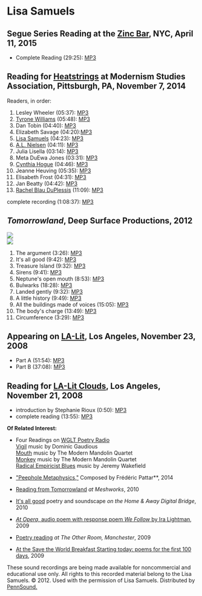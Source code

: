 Lisa Samuels
============

Segue Series Reading at the [Zinc Bar](Segue-ZINC.php#spring2015), NYC, April 11, 2015
--------------------------------------------------------------------------------------

-   Complete Reading (29:25): [MP3](https://media.sas.upenn.edu/pennsound/groups/Segue-Zinc-Bar/Zinc-Winter-2014_Spring-2015/Lisa-Samuels-Zinc-Winter-2014_Spring-2015.mp3)

Reading for [Heatstrings](Heatstrings.php#MSA-2015) at Modernism Studies Association, Pittsburgh, PA, November 7, 2014
----------------------------------------------------------------------------------------------------------------------

Readers, in order:

1.  Lesley Wheeler (05:37): [MP3](https://media.sas.upenn.edu/pennsound/groups/Heatstrings/11-7-14/Wheeler-Lesley_Modernism-Studies-Association-Group-Reading_11-7-2014.mp3)
2.  [Tyrone Williams](Williams-Tyrone.php) (05:48): [MP3](https://media.sas.upenn.edu/pennsound/groups/Heatstrings/11-7-14/Williams-Tyrone_Modernism-Studies-Association-Group-Reading_11-7-2014.mp3)
3.  Dan Tobin (04:40): [MP3](https://media.sas.upenn.edu/pennsound/groups/Heatstrings/11-7-14/Tobin-Dan_Modernism-Studies-Association-Group-Reading_11-7-2014.mp3)
4.  Elizabeth Savage (04:20):[MP3](https://media.sas.upenn.edu/pennsound/groups/Heatstrings/11-7-14/Savage-Elizabeth_Modernism-Studies-Association-Group-Reading_11-7-2014.mp3)
5.  [Lisa Samuels](Samuels.php) (04:23): [MP3](https://media.sas.upenn.edu/pennsound/groups/Heatstrings/11-7-14/Samuels-Lisa_Modernism-Studies-Association-Group-Reading_11-7-2014.mp3)
6.  [A.L. Nielsen](Nielsen.php) (04:11): [MP3](https://media.sas.upenn.edu/pennsound/groups/Heatstrings/11-7-14/Nielson-AL_Modernism-Studies-Association-Group-Reading_11-7-2014.mp3)
7.  Julia Lisella (03:14): [MP3](https://media.sas.upenn.edu/pennsound/groups/Heatstrings/11-7-14/Lisella-Julia_Modernism-Studies-Association-Group-Reading_11-7-2014.mp3)
8.  Meta DuEwa Jones (03:31): [MP3](https://media.sas.upenn.edu/pennsound/groups/Heatstrings/11-7-14/Jones-Meta_Modernism-Studies-Association-Group-Reading_11-7-2014.mp3)
9.  [Cynthia Hogue](Hogue.php) (04:46): [MP3](https://media.sas.upenn.edu/pennsound/groups/Heatstrings/11-7-14/Hogue-Cynthia_Modernism-Studies-Association-Group-Reading_11-7-2014.mp3)
10. Jeanne Heuving (05:35): [MP3](https://media.sas.upenn.edu/pennsound/groups/Heatstrings/11-7-14/Heuving-Jeanne_Modernism-Studies-Association-Group-Reading_11-7-2014.mp3)
11. Elisabeth Frost (04:31): [MP3](https://media.sas.upenn.edu/pennsound/groups/Heatstrings/11-7-14/Frost-Elisabeth_Modernism-Studies-Association-Group-Reading_11-7-2014.mp3)
12. Jan Beatty (04:42): [MP3](https://media.sas.upenn.edu/pennsound/groups/Heatstrings/11-7-14/Beatty-Jan_Modernism-Studies-Association-Group-Reading_11-7-2014.mp3)
13. [Rachel Blau DuPlessis](DuPlessis.php) (11:09): [MP3](https://media.sas.upenn.edu/pennsound/groups/Heatstrings/11-7-14/DuPlessis-Rachel_Modernism-Studies-Association-Group-Reading_11-7-2014.mp3)

complete recording (1:08:37): [MP3](https://media.sas.upenn.edu/pennsound/groups/Heatstrings/Group-Reading_Modernism-Studies-Association_Pittsburgh_11-7-14.mp3)


*Tomorrowland*, Deep Surface Productions, 2012
----------------------------------------------

![](http://media.sas.upenn.edu/pennsound/authors/Samuels/Tomorrowland-2012/Samuels-1.jpg)  
![](http://media.sas.upenn.edu/pennsound/authors/Samuels/Tomorrowland-2012/Samuels-2.jpg)  

1.  The argument (3:26): [MP3](http://media.sas.upenn.edu/pennsound/authors/Samuels/Tomorrowland-2012/Samuels-Lisa_01_The-Argument_Tomorrowland_Deep-Surface-Productions-2012.mp3)
2.  It's all good (9:42): [MP3](http://media.sas.upenn.edu/pennsound/authors/Samuels/Tomorrowland-2012/Samuels-Lisa_02_Its-All-Good_Tomorrowland_Deep-Surface-Productions-2012.mp3)
3.  Treasure Island (9:32): [MP3](http://media.sas.upenn.edu/pennsound/authors/Samuels/Tomorrowland-2012/Samuels-Lisa_03_Treasure-Island_Tomorrowland_Deep-Surface-Productions-2012.mp3)
4.  Sirens (9:41): [MP3](http://media.sas.upenn.edu/pennsound/authors/Samuels/Tomorrowland-2012/Samuels-Lisa_04_Sirens_Tomorrowland_Deep-Surface-Productions-2012.mp3)
5.  Neptune's open mouth (8:53): [MP3](http://media.sas.upenn.edu/pennsound/authors/Samuels/Tomorrowland-2012/Samuels-Lisa_05_Neptunes-Open-Mouth_Tomorrowland_Deep-Surface-Productions-2012.mp3)
6.  Bulwarks (18:28): [MP3](http://media.sas.upenn.edu/pennsound/authors/Samuels/Tomorrowland-2012/Samuels-Lisa_06_Bulwarks_Tomorrowland_Deep-Surface-Productions-2012.mp3)
7.  Landed gently (9:32): [MP3](http://media.sas.upenn.edu/pennsound/authors/Samuels/Tomorrowland-2012/Samuels-Lisa_07_Landed-Gently_Tomorrowland_Deep-Surface-Productions-2012.mp3)
8.  A little history (9:49): [MP3](http://media.sas.upenn.edu/pennsound/authors/Samuels/Tomorrowland-2012/Samuels-Lisa_08_A-Little-History_Tomorrowland_Deep-Surface-Productions-2012.mp3)
9.  All the buildings made of voices (15:05): [MP3](http://media.sas.upenn.edu/pennsound/authors/Samuels/Tomorrowland-2012/Samuels-Lisa_09_All-The-Buildings-Made-Of-Voices_Tomorrowland_Deep-Surface-Productions-2012.mp3)
10. The body's charge (13:49): [MP3](http://media.sas.upenn.edu/pennsound/authors/Samuels/Tomorrowland-2012/Samuels-Lisa_10_The-Bodys-Charge_Tomorrowland_Deep-Surface-Productions-2012.mp3)
11. Circumference (3:29): [MP3](http://media.sas.upenn.edu/pennsound/authors/Samuels/Tomorrowland-2012/Samuels-Lisa_11_Circumference_Tomorrowland_Deep-Surface-Productions-2012.mp3)

Appearing on [LA-Lit](LA-Lit.html), Los Angeles, November 23, 2008
------------------------------------------------------------------

-   Part A (51:54): [MP3](http://media.sas.upenn.edu/pennsound/groups/LA-Lit/Samuels-Lisa_LA-Lit_35_Part-A_11-23-08.mp3)
-   Part B (37:08): [MP3](http://media.sas.upenn.edu/pennsound/groups/LA-Lit/Samuels-Lisa_LA-Lit_35_Part-B_11-23-08.mp3)

Reading for [LA-Lit Clouds](LA-Lit.html#clouds), Los Angeles, November 21, 2008
-------------------------------------------------------------------------------

-   introduction by Stephanie Rioux (0:50): [MP3](http://media.sas.upenn.edu/pennsound/groups/LA-Lit/Clouds/LA-Lit-Clouds-Day-1b_04_Stephanie-Rioux_Intro-Samuels_Betalevel_11-21-08.mp3)
-   complete reading (13:55): [MP3](http://media.sas.upenn.edu/pennsound/groups/LA-Lit/Clouds/LA-Lit-Clouds-Day-1b_05_Lisa-Samuels_Betalevel_11-21-08.mp3)

**Of Related Interest:**

-   Four Readings on [WGLT Poetry Radio  
    ](http://wglt.org/artslife/poetryradio/)[Vigil](http://wglt.org/podcasts/poetry_radio/audio/080212VIGIL.mp3) music by Dominic Gaudious  
    [Mouth](http://wglt.org/podcasts/poetry_radio/audio/022613MOUTH.mp3) music by The Modern Mandolin Quartet  
    [Monkey](http://wglt.org/podcasts/poetry_radio/audio/010313MONKEY.mp3) music by The Modern Mandolin Quartet  
    [Radical Empiricist Blues](http://www.wglt.org/podcasts/poetry_radio/audio/102512BLUES.mp3) music by Jeremy Wakefield  
      
-   ["Peephole Metaphysics,"](http://www.francemusique.fr/emission/alla-breve-l-integrale/2014-2015/peephole-metaphysics-de-frederic-pattar-diffusion-integrale-11-23-2014-23-30) Composed by Frédéric Pattar**, 2014  
-   [Reading from Tomorrowland](http://www.youtube.com/user/meshworks#p/u/6/kdOaoTZvbhU) *at Meshworks*, 2010  
-   [It's all good](http://www.nzepc.auckland.ac.nz/features/home&away/samuels.asp) poetry and soundscape *on the Home & Away Digital Bridge*, 2010  
-   [*At Opera,* audio poem with response poem *We Follow* by Ira Lightman](http://www.youtube.com/watch?v=Xys2cPJdoaU), 2009  
-   [Poetry reading](http://vimeo.com/9956242) *at The Other Room, Manchester*, 2009  
-   [At the Save the World Breakfast Starting today: poems for the first 100 days](http://100dayspoems.blogspot.com/2009/02/day-28-lisa-samuels.html), 2009

These sound recordings are being made available for noncommercial and educational use only.
All rights to this recorded material belong to the Lisa Samuels. © 2012. Used with the permission of Lisa Samuels.
Distributed by [PennSound.](../index.html)
